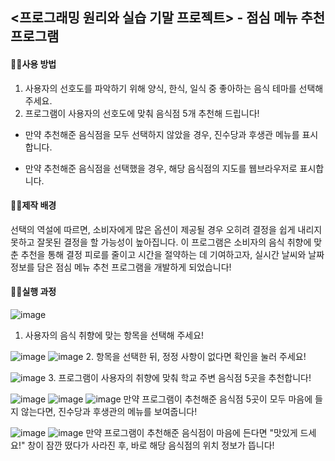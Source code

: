 ## <프로그래밍 원리와 실습 기말 프로젝트> - 점심 메뉴 추천 프로그램


#### ☝🏻사용 방법
1. 사용자의 선호도를 파악하기 위해 양식, 한식, 일식 중 좋아하는 음식 테마를 선택해 주세요.
2. 프로그램이 사용자의 선호도에 맞춰 음식점 5개 추천해 드립니다!

* 만약 추천해준 음식점을 모두 선택하지 않았을 경우, 진수당과 후생관 메뉴를 표시합니다.

* 만약 추천해준 음식점을 선택했을 경우, 해당 음식점의 지도를 웹브라우저로 표시합니다.


#### ✌🏻제작 배경
선택의 역설에 따르면, 소비자에게 많은 옵션이 제공될 경우 오히려 결정을 쉽게 내리지 못하고 잘못된 결정을 할 가능성이 높아집니다. 이 프로그램은 소비자의 음식 취향에 맞춘 추천을 통해 결정 피로를 줄이고 시간을 절약하는 데 기여하고자, 실시간 날씨와 날짜 정보를 담은 점심 메뉴 추천 프로그램을 개발하게 되었습니다!


#### 👌🏻실행 과정
![image](https://github.com/oenereaty/ppp_Final_Project/assets/152669285/83433806-65cb-4e55-88c0-641600c89698)
1. 사용자의 음식 취향에 맞는 항목을 선택해 주세요!

![image](https://github.com/oenereaty/ppp_Final_Project/assets/152669285/a7802973-9b09-4064-8c4f-d3231b895d8e)
![image](https://github.com/oenereaty/ppp_Final_Project/assets/152669285/55bcdc20-8ef5-414b-8986-4df139c3d6d0)
2. 항목을 선택한 뒤, 정정 사항이 없다면 확인을 눌러 주세요!

![image](https://github.com/oenereaty/ppp_Final_Project/assets/152669285/a0e0d5db-212a-488a-a0b5-168764f690de)
3. 프로그램이 사용자의 취향에 맞춰 학교 주변 음식점 5곳을 추천합니다!

![image](https://github.com/oenereaty/ppp_Final_Project/assets/152669285/032dee92-d37d-4dd3-a70d-fa427518d106)
![image](https://github.com/oenereaty/ppp_Final_Project/assets/152669285/a28df796-31b4-427a-81bd-bc3a5e944d15)
![image](https://github.com/oenereaty/ppp_Final_Project/assets/152669285/93985c47-8696-43b6-b893-d1458617cb21)
만약 프로그램이 추천해준 음식점 5곳이 모두 마음에 들지 않는다면, 진수당과 후생관의 메뉴를 보여줍니다!

![image](https://github.com/oenereaty/ppp_Final_Project/assets/152669285/bb69ab44-f57a-4d81-aa1e-7f1738fae4f8)
![image](https://github.com/oenereaty/ppp_Final_Project/assets/152669285/0bd3e6df-2dd9-4871-af02-54bd6420cdfa)
만약 프로그램이 추천해준 음식점이 마음에 든다면 "맛있게 드세요!" 창이 잠깐 떴다가 사라진 후, 바로 해당 음식점의 위치 정보가 뜹니다!

